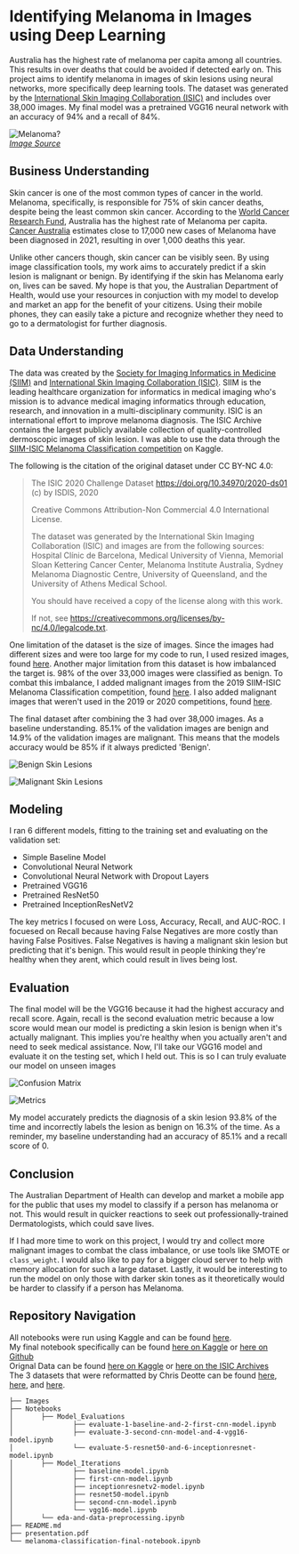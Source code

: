 # Identifying Melanoma in Images using Deep Learning

Australia has the highest rate of melanoma per capita among all countries. This results in over deaths that could be avoided if detected early on. This project aims to identify melanoma in images of skin lesions using neural networks, more specifically deep learning tools. The dataset was generated by the [International Skin Imaging Collaboration (ISIC)](https://challenge2020.isic-archive.com/) and includes over 38,000 images. My final model was a pretrained VGG16 neural network with an accuracy of 94% and a recall of 84%.

![Melanoma?](https://raw.githubusercontent.com/garrettwilliams90/MelanomaClassification/main/Images/sunscreen-question-mark.jpeg) <br>
*[Image Source](https://www.aad.org/public/everyday-care/sun-protection/sunscreen-patients)*

## Business Understanding

Skin cancer is one of the most common types of cancer in the world. Melanoma, specifically, is responsible for 75% of skin cancer deaths, despite being the least common skin cancer. According to the [World Cancer Research Fund](https://www.wcrf.org/dietandcancer/skin-cancer-statistics/), Australia has the highest rate of Melanoma per capita. [Cancer Australia](https://www.canceraustralia.gov.au/cancer-types/melanoma/statistics) estimates close to 17,000 new cases of Melanoma have been diagnosed in 2021, resulting in over 1,000 deaths this year. 

Unlike other cancers though, skin cancer can be visibly seen. By using image classification tools, my work aims to accurately predict if a skin lesion is malignant or benign. By identifying if the skin has Melanoma early on, lives can be saved. My hope is that you, the Australian Department of Health, would use your resources in conjuction with my model to develop and market an app for the benefit of your citizens. Using their mobile phones, they can easily take a picture and recognize whether they need to go to a dermatologist for further diagnosis.

## Data Understanding

The data was created by the [Society for Imaging Informatics in Medicine (SIIM)](https://siim.org/) and [International Skin Imaging Collaboration (ISIC)](https://www.isic-archive.com/#!/topWithHeader/wideContentTop/main). SIIM is the leading healthcare organization for informatics in medical imaging who's mission is to advance medical imaging informatics through education, research, and innovation in a multi-disciplinary community. ISIC is an international effort to improve melanoma diagnosis. The ISIC Archive contains the largest publicly available collection of quality-controlled dermoscopic images of skin lesion. I was able to use the data through the [SIIM-ISIC Melanoma Classification competition](https://www.kaggle.com/c/siim-isic-melanoma-classification/overview) on Kaggle.

The following is the citation of the original dataset under CC BY-NC 4.0:

> The ISIC 2020 Challenge Dataset https://doi.org/10.34970/2020-ds01 (c) by ISDIS, 2020
> 
> Creative Commons Attribution-Non Commercial 4.0 International License.
> 
> The dataset was generated by the International Skin Imaging Collaboration (ISIC) and images are from the following sources: Hospital Clínic de Barcelona, Medical University of Vienna, Memorial Sloan Kettering Cancer Center, Melanoma Institute Australia, Sydney Melanoma Diagnostic Centre, University of Queensland, and the University of Athens Medical School.
> 
> You should have received a copy of the license along with this work.
> 
> If not, see https://creativecommons.org/licenses/by-nc/4.0/legalcode.txt.

One limitation of the dataset is the size of images. Since the images had different sizes and were too large for my code to run, I used resized images, found [here](https://www.kaggle.com/cdeotte/jpeg-melanoma-512x512). Another major limitation from this dataset is how imbalanced the target is. 98% of the over 33,000 images were classified as benign. To combat this imbalance, I added malignant images from the 2019 SIIM-ISIC Melanoma Classification competition, found [here](https://www.kaggle.com/cdeotte/jpeg-isic2019-512x512). I also added malignant images that weren't used in the 2019 or 2020 competitions, found [here](https://www.kaggle.com/cdeotte/malignant-v2-512x512).

The final dataset after combining the 3 had over 38,000 images. As a baseline understanding. 85.1% of the validation images are benign and 14.9% of the validation images are malignant. This means that the models accuracy would be 85% if it always predicted 'Benign'.

![Benign Skin Lesions](https://raw.githubusercontent.com/garrettwilliams90/MelanomaClassification/main/Images/Examples-of-benign-skin-lesions.png)

![Malignant Skin Lesions](https://raw.githubusercontent.com/garrettwilliams90/MelanomaClassification/main/Images/Examples-of-malignant-skin-lesions.png)

## Modeling

I ran 6 different models, fitting to the training set and evaluating on the validation set:
- Simple Baseline Model
- Convolutional Neural Network
- Convolutional Neural Network with Dropout Layers
- Pretrained VGG16
- Pretrained ResNet50
- Pretrained InceptionResNetV2

The key metrics I focused on were Loss, Accuracy, Recall, and AUC-ROC. I focuesed on Recall because having False Negatives are more costly than having False Positives. False Negatives is having a malignant skin lesion but predicting that it's benign. This would result in people thinking they're healthy when they arent, which could result in lives being lost.

## Evaluation

The final model will be the VGG16 because it had the highest accuracy and recall score. Again, recall is the second evaluation metric because a low score would mean our model is predicting a skin lesion is benign when it's actually malignant. This implies you're healthy when you actually aren't and need to seek medical assistance. Now, I'll take our VGG16 model and evaluate it on the testing set, which I held out. This is so I can truly evaluate our model on unseen images

![Confusion Matrix](https://raw.githubusercontent.com/garrettwilliams90/MelanomaClassification/main/Images/final-model-confusion-matrix.png)

![Metrics](https://raw.githubusercontent.com/garrettwilliams90/MelanomaClassification/main/Images/final-model-metrics.png)

My model accurately predicts the diagnosis of a skin lesion 93.8% of the time and incorrectly labels the lesion as benign on 16.3% of the time. As a reminder, my baseline understanding had an accuracy of 85.1% and a recall score of 0.

## Conclusion

The Australian Department of Health can develop and market a mobile app for the public that uses my model to classify if a person has melanoma or not. This would result in quicker reactions to seek out professionally-trained Dermatologists, which could save lives. 

If I had more time to work on this project, I would try and collect more malignant images to combat the class imbalance, or use tools like SMOTE or `class_weight`. I would also like to pay for a bigger cloud server to help with memory allocation for such a large dataset. Lastly, it would be interesting to run the model on only those with darker skin tones as it theoretically would be harder to classify if a person has Melanoma.

## Repository Navigation
All notebooks were run using Kaggle and can be found [here](https://www.kaggle.com/garrettwilliams90/code). <br>
My final notebook specifically can be found [here on Kaggle](https://www.kaggle.com/garrettwilliams90/melanoma-classification-final-notebook) or [here on Github](https://github.com/garrettwilliams90/MelanomaClassification/blob/main/melanoma-classification-final-notebook.ipynb) <br>
Orignal Data can be found [here on Kaggle](https://www.kaggle.com/c/siim-isic-melanoma-classification/overview) or [here on the ISIC Archives](https://challenge2020.isic-archive.com/) <br>
The 3 datasets that were reformatted by Chris Deotte can be found [here](https://www.kaggle.com/cdeotte/jpeg-melanoma-512x512), [here](https://www.kaggle.com/cdeotte/jpeg-isic2019-512x512), and [here](https://www.kaggle.com/cdeotte/malignant-v2-512x512).
```
├── Images
├── Notebooks
│       ├── Model_Evaluations
│               ├── evaluate-1-baseline-and-2-first-cnn-model.ipynb
│               ├── evaluate-3-second-cnn-model-and-4-vgg16-model.ipynb
│               └── evaluate-5-resnet50-and-6-inceptionresnet-model.ipynb
│       ├── Model_Iterations
│               ├── baseline-model.ipynb
│               ├── first-cnn-model.ipynb
│               ├── inceptionresnetv2-model.ipynb
│               ├── resnet50-model.ipynb
│               ├── second-cnn-model.ipynb
│               └── vgg16-model.ipynb
│       └── eda-and-data-preprocessing.ipynb
├── README.md
├── presentation.pdf
└── melanoma-classification-final-notebook.ipynb
```
